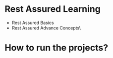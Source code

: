 # Rest Assured Learning

- Rest Assured Basics
- Rest Assured Advance Concepts\


# How to run the projects?